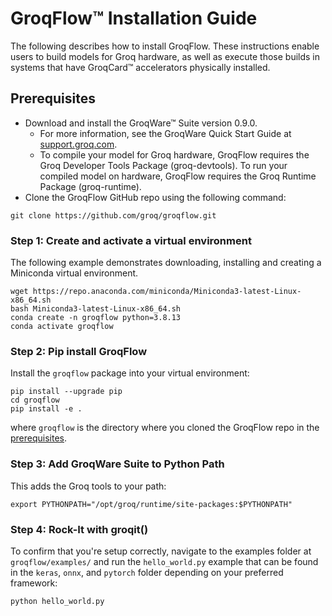 # GroqFlow™ Installation Guide

The following describes how to install GroqFlow. These instructions enable users to build models for Groq hardware, as well as execute those builds in systems that have GroqCard™ accelerators physically installed.

## Prerequisites

- Download and install the GroqWare™ Suite version 0.9.0.
  - For more information, see the GroqWare Quick Start Guide at [support.groq.com](https://support.groq.com).
  - To compile your model for Groq hardware, GroqFlow requires the Groq Developer Tools Package (groq-devtools). To run your compiled model on hardware, GroqFlow requires the Groq Runtime Package (groq-runtime).
- Clone the GroqFlow GitHub repo using the following command:

```
git clone https://github.com/groq/groqflow.git
```

### Step 1: Create and activate a virtual environment

The following example demonstrates downloading, installing and creating a Miniconda virtual environment.

```
wget https://repo.anaconda.com/miniconda/Miniconda3-latest-Linux-x86_64.sh
bash Miniconda3-latest-Linux-x86_64.sh
conda create -n groqflow python=3.8.13
conda activate groqflow
```

### Step 2: Pip install GroqFlow

Install the `groqflow` package into your virtual environment:

```
pip install --upgrade pip
cd groqflow
pip install -e .
```

where `groqflow` is the directory where you cloned the GroqFlow repo in the [prerequisites](#prerequisites).

### Step 3: Add GroqWare Suite to Python Path

This adds the Groq tools to your path:

```
export PYTHONPATH="/opt/groq/runtime/site-packages:$PYTHONPATH"
```

### Step 4: Rock-It with groqit()

To confirm that you're setup correctly, navigate to the examples folder at `groqflow/examples/` and run the `hello_world.py` example that can be found in the `keras`, `onnx`, and `pytorch` folder depending on your preferred framework:

```
python hello_world.py
```
